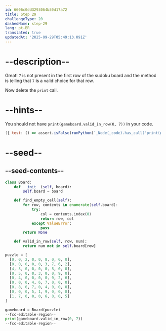 ```yaml
---
id: 6606c0dd3293064b30d17a72
title: Step 29
challengeType: 20
dashedName: step-29
lang: pt-BR
translated: true
updatedAt: '2025-09-29T05:49:13.091Z'
---
```


# --description--

Great! `7` is not present in the first row of the sudoku board and the method is telling that `7` is a valid choice for that row.

Now delete the `print` call.

# --hints--

You should not have `print(gameboard.valid_in_row(0, 7))` in your code.

```js
({ test: () => assert.isFalse(runPython(`_Node(_code).has_call("print(gameboard.valid_in_row(0, 7))")`)) })
```

# --seed--

## --seed-contents--

```py
class Board:
    def __init__(self, board):
        self.board = board

    def find_empty_cell(self):
        for row, contents in enumerate(self.board):
            try:
                col = contents.index(0)
                return row, col
            except ValueError:
                pass
        return None

    def valid_in_row(self, row, num):
        return num not in self.board[row]

puzzle = [
  [0, 0, 2, 0, 0, 8, 0, 0, 0],
  [0, 0, 0, 0, 0, 3, 7, 6, 2],
  [4, 3, 0, 0, 0, 0, 8, 0, 0],
  [0, 5, 0, 0, 3, 0, 0, 9, 0],
  [0, 4, 0, 0, 0, 0, 0, 2, 6],
  [0, 0, 0, 4, 6, 7, 0, 0, 0],
  [0, 8, 6, 7, 0, 4, 0, 0, 0],
  [0, 0, 0, 5, 1, 9, 0, 0, 8],
  [1, 7, 0, 0, 0, 6, 0, 0, 5]
]

gameboard = Board(puzzle)
--fcc-editable-region--
print(gameboard.valid_in_row(0, 7))
--fcc-editable-region--
```
